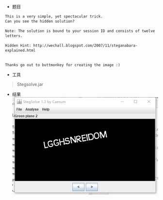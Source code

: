 
* 题目
``` 
This is a very simple, yet spectacular trick.
Can you see the hidden solution?

Note: The solution is bound to your session ID and consists of twelve letters.

Hidden Hint: http://wechall.blogspot.com/2007/11/steganabara-explained.html


Thanks go out to buttmonkey for creating the image :)
```

* 工具
> Stegsolve.jar

* 结果
![a](./pic/TrainingLSB.png)
